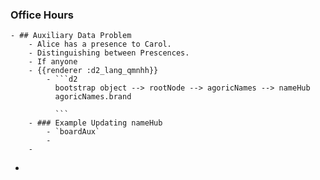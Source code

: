 ### Office Hours
	- ## Auxiliary Data Problem
		- Alice has a presence to Carol.
		- Distinguishing between Prescences.
		- If anyone
		- {{renderer :d2_lang_qmnhh}}
			- ```d2
			  bootstrap object --> rootNode --> agoricNames --> nameHub
			  agoricNames.brand
			  
			  ```
		- ### Example Updating nameHub
			- `boardAux`
			-
		-
-